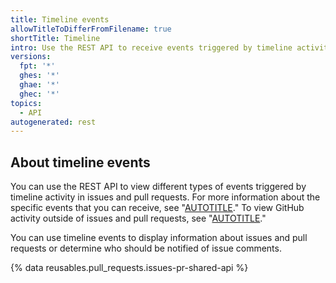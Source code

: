 ```yaml
---
title: Timeline events
allowTitleToDifferFromFilename: true
shortTitle: Timeline
intro: Use the REST API to receive events triggered by timeline activity in issues and pull requests.
versions:
  fpt: '*'
  ghes: '*'
  ghae: '*'
  ghec: '*'
topics:
  - API
autogenerated: rest
---
```


## About timeline events

You can use the REST API to view different types of events triggered by timeline activity in issues and pull requests. For more information about the specific events that you can receive, see "[AUTOTITLE](/webhooks-and-events/events/issue-event-types)." To view GitHub activity outside of issues and pull requests, see "[AUTOTITLE](/webhooks-and-events/events/github-event-types)."

You can use timeline events to display information about issues and pull requests or determine who should be notified of issue comments.

{% data reusables.pull_requests.issues-pr-shared-api %}


<!-- Content after this section is automatically generated -->
